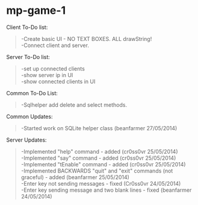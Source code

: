 mp-game-1
=========

Client To-Do list:  
>-Create basic UI - NO TEXT BOXES. ALL drawString!  
>-Connect client and server.  

Server To-Do list:  
>-set up connected clients  
>-show server ip in UI  
>-show connected clients in UI  

Common To-Do List:
>-Sqlhelper add delete and select methods.

Common Updates:
>-Started work on SQLite helper class (beanfarmer 27/05/2014)

Server Updates:  
>-Implemented "help" command - added (cr0ss0vr 25/05/2014)  
>-Implemented "say" command - added (cr0ss0vr 25/05/2014)  
>-Implemented "tEnable" command - added (cr0ss0vr 25/05/2014)                         
>-Implemented BACKWARDS "quit" and "exit" commands (not graceful) - added (beanfarmer 25/05/2014)  
>-Enter key not sending messages - fixed (Cr0ss0vr 24/05/2014)  
>-Enter key sending message and two blank lines - fixed (beanfarmer 24/05/2014)  
